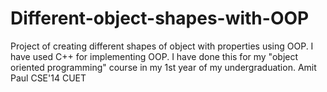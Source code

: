# Different-object-shapes-with-OOP
Project of creating different shapes of object with properties using OOP.
I have used C++ for implementing OOP.
I have done this for my "object oriented programming" course in my 1st year of my undergraduation.
Amit Paul
CSE'14
CUET
